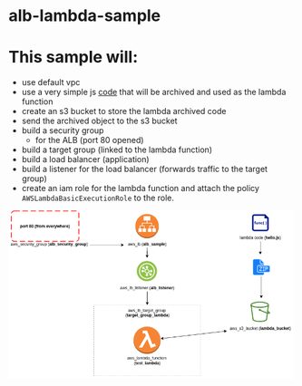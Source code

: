 # alb-lambda-sample

# This sample will:

 - use default vpc
 - use a very simple js [code](https://github.com/danzarov/alb-lambda-sample/blob/master/hello-world/hello.js) that will be archived and used as the lambda function
 - create an s3 bucket to store the lambda archived code
 - send the archived object to the s3 bucket
 - build a security group
   * for the ALB (port 80 opened)
 - build a target group (linked to the lambda function)
 - build a load balancer (application)
 - build a listener for the load balancer (forwards traffic to the target group)
 - create an iam role for the lambda function and attach the policy `AWSLambdaBasicExecutionRole` to the role.

 ![Image](images/ec2-lambda-sample.png?raw=true)